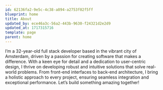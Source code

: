 ```yaml
---
id: 62136fa2-9e5c-4c38-a894-a2753f02f5ff
blueprint: home
title: About
updated_by: ece46a3c-56a2-443b-9630-f24321d2e2d9
updated_at: 1717315716
template: page
parent: home
---
```

I’m a 32-year-old full stack developer based in the vibrant city of Amsterdam, driven by a passion for creating software that makes a difference. With a keen eye for detail and a dedication to user-centric design, I thrive on developing robust and intuitive solutions that solve real-world problems. From front-end interfaces to back-end architecture, I bring a holistic approach to every project, ensuring seamless integration and exceptional performance. Let’s build something amazing together!